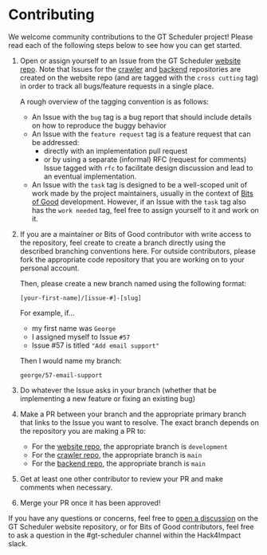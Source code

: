 # Contributing

We welcome community contributions to the GT Scheduler project! Please read each of the following steps below to see how you can get started.

1. Open or assign yourself to an Issue from the GT Scheduler [website repo](https://github.com/gt-scheduler/website). Note that Issues for the [crawler](https://github.com/gt-scheduler/crawler) and [backend](https://github.com/gt-scheduler/backend) repositories are created on the website repo (and are tagged with the `cross cutting` tag) in order to track all bugs/feature requests in a single place.

   A rough overview of the tagging convention is as follows:

   - An Issue with the `bug` tag is a bug report that should include details on how to reproduce the buggy behavior
   - An Issue with the `feature request` tag is a feature request that can be addressed:
     - directly with an implementation pull request
     - or by using a separate (informal) RFC (request for comments) Issue tagged with `rfc` to facilitate design discussion and lead to an eventual implementation.
   - An Issue with the `task` tag is designed to be a well-scoped unit of work made by the project maintainers, usually in the context of [Bits of Good](https://bitsofgood.org/) development. However, if an Issue with the `task` tag also has the `work needed` tag, feel free to assign yourself to it and work on it.

1. If you are a maintainer or Bits of Good contributor with write access to the repository, feel create to create a branch directly using the described branching conventions here. For outside contributors, please fork the appropriate code repository that you are working on to your personal account.

   Then, please create a new branch named using the following format:

   ```
   [your-first-name]/[issue-#]-[slug]
   ```

   For example, if...

   - my first name was `George`
   - I assigned myself to Issue `#57`
   - Issue #57 is titled `"Add email support"`

   Then I would name my branch:

   ```
   george/57-email-support
   ```

1. Do whatever the Issue asks in your branch (whether that be implementing a new feature or fixing an existing bug)
1. Make a PR between your branch and the appropriate primary branch that links to the Issue you want to resolve. The exact branch depends on the repository you are making a PR to:
   - For the [website repo](https://github.com/gt-scheduler/website), the appropriate branch is `development`
   - For the [crawler repo](https://github.com/gt-scheduler/crawler), the appropriate branch is `main`
   - For the [backend repo](https://github.com/gt-scheduler/backend), the appropriate branch is `main`
1. Get at least one other contributor to review your PR and make comments when necessary.
1. Merge your PR once it has been approved!

If you have any questions or concerns, feel free to [open a discussion](https://github.com/gt-scheduler/website/discussions) on the GT Scheduler website repository, or for Bits of Good contributors, feel free to ask a question in the #gt-scheduler channel within the Hack4Impact slack.
